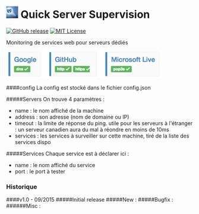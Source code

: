 # ![](https://raw.githubusercontent.com/lordzurp/QSS/master/ressources/favicon.32.png) Quick Server Supervision



[![GitHub release](http://img.shields.io/github/release/lordzurp/QSS.svg?style=flat-square)][release]
[![MIT License](http://img.shields.io/badge/license-MIT-blue.svg?style=flat-square)][license] 

[release]: https://github.com/lordzurp/QSS/releases
[license]: https://raw.githubusercontent.com/lordzurp/QSS/master/LICENSE

Monitoring de services web pour serveurs dédiés

![ScreenShot](https://raw.githubusercontent.com/lordzurp/QSS/master/ressources/screenshot.png)



####config
La config est stocké dans le fichier config.json

#####Servers
On trouve 4 paramètres :
- name : le nom affiché de la machine
- address : son adresse (nom de domaine ou IP)
- timeout : la limite de réponse du ping. utile pour les serveurs à l'étranger : un serveur canadien aura du mal à réondre en moins de 10ms
- services : les services à surveiller sur cette machine, tiré de la liste des services dispo

#####Services
Chaque service est à déclarer ici :
- name : le nom affiché du service
- port : le port à tester



### Historique
####v1.0 - 09/2015
#####Initial release
#####New :
#####Bugfix :
######Misc :

